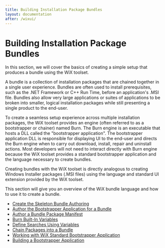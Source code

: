```yaml
---
title: Building Installation Package Bundles
layout: documentation
after: /wixui/
---
```

# Building Installation Package Bundles

In this section, we will cover the basics of creating a simple setup that produces a bundle using the WiX toolset.

A bundle is a collection of installation packages that are chained together in a single user experience. Bundles are often used to install prerequisites, such as the .NET Framework or C++ Run Time, before an application&apos;s .MSI file. Bundles also allow very large applications or suites of applications to be broken into smaller, logical installation packages while still presenting a single product to the end-user.

To create a seamless setup experience across multiple installation packages, the WiX toolset provides an engine (often referred to as a bootstrapper or chainer) named Burn. The Burn engine is an executable that hosts a DLL called the &quot;bootstrapper application&quot;. The bootstrapper application DLL is responsible for displaying UI to the end-user and directs the Burn engine when to carry out download, install, repair and uninstall actions. Most developers will not need to interact directly with Burn engine because the WiX toolset provides a standard bootstrapper application and the language necessary to create bundles.

Creating bundles with the WiX toolset is directly analogous to creating Windows Installer packages (.MSI files) using the language and standard UI extension provided by the WiX toolset.

This section will give you an overview of the WiX bundle language and how to use it to create a bundle.

*  [Create the Skeleton Bundle Authoring](authoring_bundle_skeleton.html)
*  [Author the Bootstrapper Application for a Bundle](authoring_bundle_application.html)
*  [Author a Bundle Package Manifest](authoring_bundle_package_manifest.html)
*  [Burn Built-In Variables](bundle_built_in_variables.html)
*  [Define Searches Using Variables](bundle_define_searches.html)
*  [Chain Packages into a Bundle](bundle_author_chain.html)
*  [Working with WiX Standard Bootstrapper Application](wixstdba/index.html)
*  [Building a Bootstrapper Application](ba/index.html)
